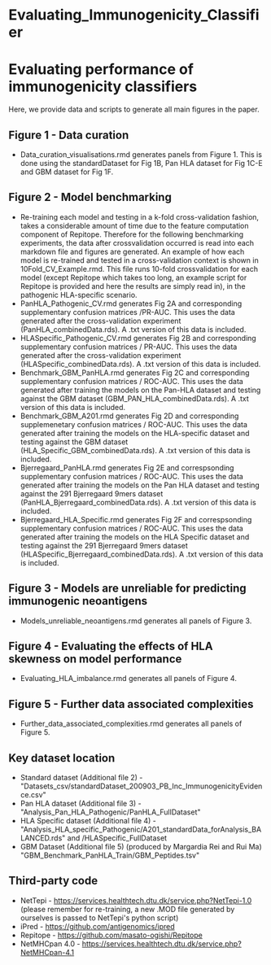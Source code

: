 # Evaluating_Immunogenicity_Classifier
Evaluating performance of immunogenicity classifiers
====
Here, we provide data and scripts to generate all main figures in the paper. 

## Figure 1 - Data curation
- Data_curation_visualisations.rmd generates panels from Figure 1. This is done using the standardDataset for Fig 1B, Pan HLA dataset for Fig 1C-E and GBM dataset for Fig 1F.

## Figure 2 - Model benchmarking

- Re-training each model and testing in a k-fold cross-validation fashion, takes a considerable amount of time due to the feature computation component of Repitope. Therefore for the following benchmarking experiments, the data after crossvalidation occurred is read into each markdown file and figures are generated. An example of how each model is re-trained and tested in a cross-validation context is shown in 10Fold_CV_Example.rmd. This file runs 10-fold crossvalidation for each model (except Repitope which takes too long, an example script for Repitope is provided and here the results are simply read in), in the pathogenic HLA-specific scenario. 
- PanHLA_Pathogenic_CV.rmd generates Fig 2A and corresponding supplementary confusion matrices /PR-AUC. This uses the data generated after the cross-validation experiment (PanHLA_combinedData.rds). A .txt version of this data is included. 
- HLASpecific_Pathogenic_CV.rmd generates Fig 2B and corresponding supplementary confusion matrices / PR-AUC. This uses the data generated after the cross-validation experiment (HLASpecific_combinedData.rds). A .txt version of this data is included. 
- Benchmark_GBM_PanHLA.rmd generates Fig 2C and corresponding supplementary confusion matrices / ROC-AUC. This uses the data generated after training the models on the Pan-HLA dataset and testing against the GBM dataset (GBM_PAN_HLA_combinedData.rds). A .txt version of this data is included.
- Benchmark_GBM_A201.rmd generates Fig 2D and corresponding supplemenetary confusion matrices / ROC-AUC. This uses the data generated after training the models on the HLA-specific dataset and testing against the GBM dataset (HLA_Specific_GBM_combinedData.rds). A .txt version of this data is included.
- Bjerregaard_PanHLA.rmd generates Fig 2E and correspsonding supplementary confusion matrices / ROC-AUC. This uses the data generated after training the models on the Pan HLA dataset and testing against the 291 Bjerregaard 9mers dataset (PanHLA_Bjerregaard_combinedData.rds). A .txt version of this data is included.
- Bjerregaard_HLA_Specific.rmd generates Fig 2F and correspsonding supplementary confusion matrices / ROC-AUC. This uses the data generated after training the models on the HLA Specific dataset and testing against the 291 Bjerregaard 9mers dataset (HLASpecific_Bjerregaard_combinedData.rds). A .txt version of this data is included.

## Figure 3 - Models are unreliable for predicting immunogenic neoantigens

- Models_unreliable_neoantigens.rmd generates all panels of Figure 3.

## Figure 4 - Evaluating the effects of HLA skewness on model performance

- Evaluating_HLA_imbalance.rmd generates all panels of Figure 4.

## Figure 5 - Further data associated complexities

- Further_data_associated_complexities.rmd generates all panels of Figure 5.

## Key dataset location

- Standard dataset (Additional file 2) - "Datasets_csv/standardDataset_200903_PB_Inc_ImmunogenicityEvidence.csv"
- Pan HLA dataset (Additional file 3) - "Analysis_Pan_HLA_Pathogenic/PanHLA_FullDataset"
- HLA Specific dataset (Additional file 4) - "Analysis_HLA_specific_Pathogenic/A201_standardData_forAnalysis_BALANCED.rds" and /HLASpecific_FullDataset
- GBM Dataset (Additional file 5) (produced by Margardia  Rei and Rui Ma) "GBM_Benchmark_PanHLA_Train/GBM_Peptides.tsv"

## Third-party code
- NetTepi - https://services.healthtech.dtu.dk/service.php?NetTepi-1.0 (please remember for re-training, a new .MOD file generated by ourselves is passed to NetTepi's python script)
- iPred - https://github.com/antigenomics/ipred
- Repitope - https://github.com/masato-ogishi/Repitope
- NetMHCpan 4.0 - https://services.healthtech.dtu.dk/service.php?NetMHCpan-4.1





